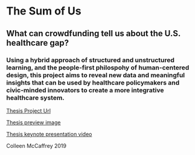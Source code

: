 # The Sum of Us

## What can crowdfunding tell us about the U.S. healthcare gap?

### Using a hybrid approach of structured and unstructured learning, and the people-first philospohy of human-centered design, this project aims to reveal new data and meaningful insights that can be used by healthcare policymakers and civic-minded innovators to create a more integrative healthcare system. 

[Thesis Project Url](https://colmccaffrey.github.io/thesis)  

[Thesis preview image](https://colmccaffrey.github.io/thesis/preview.png)  

[Thesis keynote presentation video](https://github.com/colmccaffrey/thesis/blob/master/src/documentation/demo.mov)  

Colleen McCaffrey 2019
